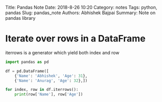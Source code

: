Title: Pandas Note
Date: 2018-8-26 10:20
Category: notes
Tags: python, pandas
Slug: pandas_note
Authors: Abhishek Bajpai
Summary: Note on pandas library

# Iterate over rows in a DataFrame

iterrows is a generator which yield both index and row

```python
import pandas as pd

df = pd.DataFrame([
	{'Name': 'Abhishek', 'Age': 31},
	{'Name': 'Anurag', 'Age': 32},])

for index, row in df.iterrows():
	print(row['Name'], row['Age'])
```

